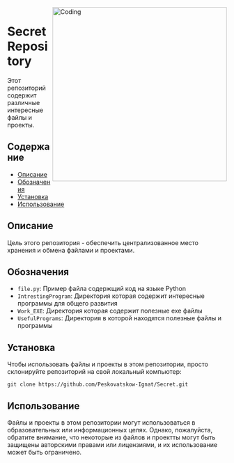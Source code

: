 <!DOCTYPE html>
<html>
  <head>
  </head>
  <body>
    <img align="right" alt="Coding" width="400" src="https://user-images.githubusercontent.com/113009998/233772381-b051a566-85af-4f28-a6e1-5aa209f37318.png">
    <h1>Secret Repository</h1>
    <p>Этот репозиторий содержит различные интересные файлы и проекты.</p>
    <h2>Содержание</h2>
    <ul>
      <li><a href="#description">Описание</a></li>
      <li><a href="#contents">Обозначения</a></li>
      <li><a href="#installation">Установка</a></li>
      <li><a href="#usage">Использование</a></li>
    </ul>
    <h2 id="description">Описание</h2>
    <p>Цель этого репозитория - обеспечить централизованное место хранения и обмена файлами и проектами.</p>
    <h2 id="contents">Обозначения</h2>
    <ul>
      <li><code>file.py</code>: Пример файла содержщий код на языке Python</li>
      <li><code>IntrestingProgram</code>: Директория которая содержит интересные программы для общего развития</li>
      <li><code>Work_EXE</code>: Директория которая содержит полезные exe файлы</li>
      <li><code>UsefulPrograms</code>: Директория в которой находятся полезные файлы и программы</li>
    </ul>
    <h2 id="installation">Установка</h2>
    <p>Чтобы использовать файлы и проекты в этом репозитории, просто склонируйте репозиторий на свой локальный компьютер:</p>
    <pre><code>git clone https://github.com/Peskovatskow-Ignat/Secret.git</code></pre>
    <h2 id="usage">Использование</h2>
    <p>Файлы и проекты в этом репозитории могут использоваться в образовательных или информационных целях. Однако, пожалуйста, обратите внимание, что некоторые из файлов и проектты могут быть защищены авторскими правами или лицензиями, и их использование может быть ограничено.</p>
  </body>
</html>





